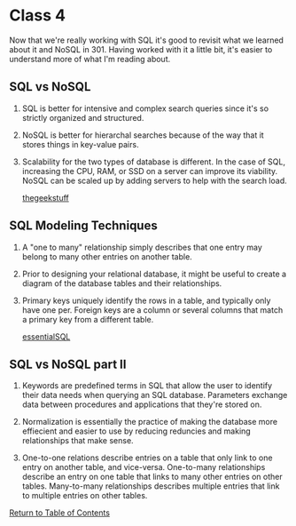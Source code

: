 # Class 4

Now that we're really working with SQL it's good to revisit what we learned about it and NoSQL in 301.  Having worked with it a little bit, it's easier to understand more of what I'm reading about.

## SQL vs NoSQL

1. SQL is better for intensive and complex search queries since it's so strictly organized and structured.

2. NoSQL is better for hierarchal searches because of the way that it stores things in key-value pairs.

3. Scalability for the two types of database is different.  In the case of SQL, increasing the CPU, RAM, or SSD on a server can improve its viability. NoSQL can be scaled up by adding servers to help with the search load.

    [thegeekstuff](https://www.thegeekstuff.com/2014/01/sql-vs-nosql-db/?utm_source=tuicool)

## SQL Modeling Techniques

1. A "one to many" relationship simply describes that one entry may belong to many other entries on another table.

2. Prior to designing your relational database, it might be useful to create a diagram of the database tables and their relationships.

3. Primary keys uniquely identify the rows in a table, and typically only have one per.  Foreign keys are a column or several columns that match a primary key from a different table.

    [essentialSQL](https://www.essentialsql.com/get-ready-to-learn-sql-7-simplified-data-modeling/)

## SQL vs NoSQL part II

1. Keywords are predefined terms in SQL that allow the user to identify their data needs when querying an SQL database.  Parameters exchange data between procedures and applications that they're stored on.

2. Normalization is essentially the practice of making the database more effiecient and easier to use by reducing reduncies and making relationships that make sense.

3. One-to-one relations describe entries on a table that only link to one entry on another table, and vice-versa. One-to-many relationships describe an entry on one table that links to many other entries on other tables.  Many-to-many relationships describes multiple entries that link to multiple entries on other tables.

[Return to Table of Contents](https://haydencleaver.github.io/reading-notes/)